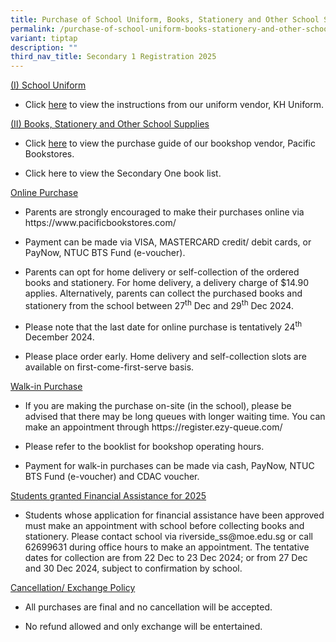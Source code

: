 ```yaml
---
title: Purchase of School Uniform, Books, Stationery and Other School Supplies
permalink: /purchase-of-school-uniform-books-stationery-and-other-school-supplies/
variant: tiptap
description: ""
third_nav_title: Secondary 1 Registration 2025
---
```

<p><u>(I) School Uniform</u>
</p>
<ul data-tight="true" class="tight">
<li>
<p>Click <a href="/files/Secondary 1 Registration 2025/Purchase_of_School_Uniform__Sec_1__2025.pdf" rel="noopener noreferrer nofollow" target="_blank">here</a> to
view the instructions from our uniform vendor, KH Uniform.</p>
</li>
</ul>
<p><u>(II) Books, Stationery and Other School Supplies</u>
</p>
<ul data-tight="true" class="tight">
<li>
<p>Click <a href="/files/Secondary 1 Registration 2025/Pacific_Bookstores_Purchase_Guide_2024.pdf" rel="noopener noreferrer nofollow" target="_blank">here</a> to
view the purchase guide of our bookshop vendor, Pacific Bookstores.</p>
</li>
<li>
<p>Click here to view the Secondary One book list.</p>
</li>
</ul>
<p><u>Online Purchase</u>
</p>
<ul data-tight="true" class="tight">
<li>
<p>Parents are strongly encouraged to make their purchases online via <a rel="noopener noreferrer nofollow" target="_blank">https://www.pacificbookstores.com/</a>
</p>
</li>
<li>
<p>Payment can be made via VISA, MASTERCARD credit/ debit cards, or PayNow,
NTUC BTS Fund (e-voucher).</p>
</li>
<li>
<p>Parents can opt for home delivery or self-collection of the ordered books
and stationery. For home delivery, a delivery charge of $14.90 applies.
Alternatively, parents can collect the purchased books and stationery from
the school between 27<sup>th</sup> Dec and 29<sup>th</sup> Dec 2024.</p>
</li>
<li>
<p>Please note that the last date for online purchase is tentatively 24<sup>th</sup> December
2024.</p>
</li>
<li>
<p>Please place order early. Home delivery and self-collection slots are
available on first-come-first-serve basis.</p>
</li>
</ul>
<p><u>Walk-in Purchase</u>
</p>
<ul data-tight="true" class="tight">
<li>
<p>If you are making the purchase on-site (in the school), please be advised
that there may be long queues with longer waiting time. You can make an
appointment through <a rel="noopener noreferrer nofollow" target="_blank">https://register.ezy-queue.com/</a>
</p>
</li>
<li>
<p>Please refer to the booklist for bookshop operating hours.</p>
</li>
<li>
<p>Payment for walk-in purchases can be made via cash, PayNow, NTUC BTS Fund
(e-voucher) and CDAC voucher.</p>
</li>
</ul>
<p><u>Students granted Financial Assistance for 2025</u>
</p>
<ul data-tight="true" class="tight">
<li>
<p>Students whose application for financial assistance have been approved
must make an appointment with school before collecting books and stationery.
Please contact school via <a rel="noopener noreferrer nofollow" target="_blank">riverside_ss@moe.edu.sg</a> or
call 62699631 during office hours to make an appointment. The tentative
dates for collection are from 22 Dec to 23 Dec 2024; or from 27 Dec and
30 Dec 2024, subject to confirmation by school.</p>
</li>
</ul>
<p><u>Cancellation/ Exchange Policy</u>
</p>
<ul data-tight="true" class="tight">
<li>
<p>All purchases are final and no cancellation will be accepted.</p>
</li>
<li>
<p>No refund allowed and only exchange will be entertained.
<br>
</p>
</li>
</ul>
<p></p>